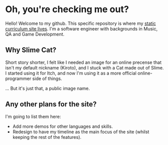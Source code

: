 # Oh, you're checking me out?
Hello! Welcome to my github. This specific repository is where my [static curriculum site lives](slimecatdev.com). I'm a software engineer with backgrounds in Music, QA and Game Development.

## Why Slime Cat?
Short story shorter, I felt like I needed an image for an online precense that isn't my default nickname (Kiroto), and I stuck with a Cat made out of Slime. I started using it for Itch, and now I'm using it as a more official online-programmer side of things.

... But it's just that, a public image name.

## Any other plans for the site?
I'm going to list them here:
* Add more demos for other languages and skills.
* Redesign to have my timeline as the main focus of the site (whilst keeping the rest of the features).